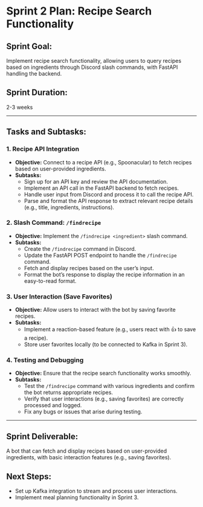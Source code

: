 # Sprint 2 Plan: Recipe Search Functionality

## **Sprint Goal:**
Implement recipe search functionality, allowing users to query recipes based on ingredients through Discord slash commands, with FastAPI handling the backend.

## **Sprint Duration:**
2-3 weeks

---

## **Tasks and Subtasks:**

### **1. Recipe API Integration**
- **Objective:** Connect to a recipe API (e.g., Spoonacular) to fetch recipes based on user-provided ingredients.
- **Subtasks:**  
  - Sign up for an API key and review the API documentation.
  - Implement an API call in the FastAPI backend to fetch recipes.
  - Handle user input from Discord and process it to call the recipe API.
  - Parse and format the API response to extract relevant recipe details (e.g., title, ingredients, instructions).

### **2. Slash Command: `/findrecipe`**
- **Objective:** Implement the `/findrecipe <ingredient>` slash command.
- **Subtasks:**  
  - Create the `/findrecipe` command in Discord.
  - Update the FastAPI POST endpoint to handle the `/findrecipe` command.
  - Fetch and display recipes based on the user’s input.
  - Format the bot’s response to display the recipe information in an easy-to-read format.

### **3. User Interaction (Save Favorites)**
- **Objective:** Allow users to interact with the bot by saving favorite recipes.
- **Subtasks:**  
  - Implement a reaction-based feature (e.g., users react with 👍 to save a recipe).
  - Store user favorites locally (to be connected to Kafka in Sprint 3).

### **4. Testing and Debugging**
- **Objective:** Ensure that the recipe search functionality works smoothly.
- **Subtasks:**  
  - Test the `/findrecipe` command with various ingredients and confirm the bot returns appropriate recipes.
  - Verify that user interactions (e.g., saving favorites) are correctly processed and logged.
  - Fix any bugs or issues that arise during testing.

---

## **Sprint Deliverable:**
A bot that can fetch and display recipes based on user-provided ingredients, with basic interaction features (e.g., saving favorites).

## **Next Steps:**
- Set up Kafka integration to stream and process user interactions.
- Implement meal planning functionality in Sprint 3.


